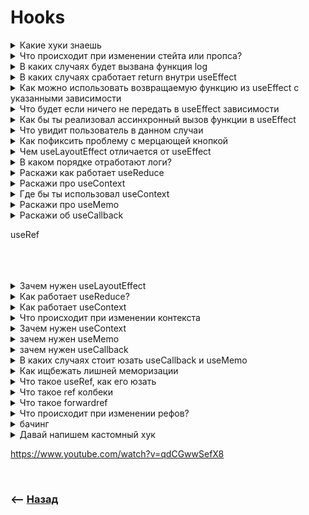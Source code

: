 # Hooks

<details>
<summary> Какие хуки знаешь</summary>

![illustration](https://raw.githubusercontent.com/webster6667/documentation/master/documentation-data/illustrations/dd-up.svg)

🎯 useState      
🎯 useReduce  
🎯 useEffect  
🎯 useRef  
🎯 useContext  
🎯 useCallback  
🎯 useMemo  
🎯 useLayoutEffect    

🎯 useSyncExternalStore    
Подписывается на другие сторы

🎯 useInsertionEffect        
Вызывает useInsertionEffect для вставки стилей перед любыми мутациями DOM

🎯 useDeferredValue    
useDeferredValue - это хук React, который позволяет отложить обновление части пользовательского интерфейса.

🎯 useTransition  
useTransition - это хук React, который позволяет обновлять состояние без блокировки пользовательского интерфейса.


![illustration](https://raw.githubusercontent.com/webster6667/documentation/master/documentation-data/illustrations/dd-down.svg)

</details>

<details>
<summary>Что происходит при изменении стейта или пропса?</summary>

![illustration](https://raw.githubusercontent.com/webster6667/documentation/master/documentation-data/illustrations/dd-up.svg)

🎯 Происходит ререндер компонента       
🎯 Пересоздание не закешированные функции и объекты      
🎯 Срабатывают хуки `useEffect`, у которых в зависимостях были не закешированые обьекты и функции  
🎯 Содержимое `children` не перерисовыветься    

![illustration](https://raw.githubusercontent.com/webster6667/documentation/master/documentation-data/illustrations/dd-down.svg)

</details>

<details>
<summary> В каких случаях будет вызвана функция log</summary>

![illustration](https://raw.githubusercontent.com/webster6667/documentation/master/documentation-data/illustrations/dd-up.svg)

<a href="https://codesandbox.io/s/mutable-bush-ts6rgf"></a>  

[![Edit custom-bind](https://codesandbox.io/static/img/play-codesandbox.svg)](https://codesandbox.io/s/mutable-bush-ts6rgf)

<details>
<summary>📜 Код</summary>

```javascript
export default function App() {
  const [value, setValue] = useState("");
  const [clickCount, setClickCount] = useState(0);
  const logFn = () => {
    console.log(value);
  };

  useEffect(() => {
    logFn();
  }, [logFn]);

  return (
    <div className="App">
      <input
        type="text"
        value={value}
        onClick={() => {
          setClickCount((prev) => ++prev);
        }}
        onChange={(e) => {
          const newValue = e.target.value;

          setValue(newValue);
        }}
      />
      <br />
      <span>input was clicked: {clickCount}</span>
    </div>
  );
}
```

</details>

<details>
<summary> ✅ Ответ</summary>

---

При изменении `value` или `clickCount` 

---

</details>

<details>
<summary> <sup>⭐</sup>❓ Вызываеться лишний рендер, как бы ты это исправил?</summary>

---

1. Вынести лог функцию из компонента
```javascript
// 👉🏼 Вынес функцию из компонента, что бы избежать лишнего пересоздания
// 👉🏼 Логируемые данные принимаем через параметры    
const logFn = (logValue) => {
    console.log(logValue);
};

export default function App() {
    const [value, setValue] = useState("");
    const [clickCount, setClickCount] = useState(0);


    useEffect(() => {
        logFn(value);
        
    // 👉🏼 Вызываем лог функцию, только при изменении value значений
    }, [value]);
}
```

2. Закешировать функцию

```javascript
export default function App() {
    const [value, setValue] = useState("");
    const [clickCount, setClickCount] = useState(0);
    // 👉🏼 Обновляю функцию только при изменении зависимых свойств
    const logFn = useCallback(() => {
        console.log(value);
    }, [value]);


    useEffect(() => {
        logFn();
    }, [logFn]);
}
```

---

</details>

![illustration](https://raw.githubusercontent.com/webster6667/documentation/master/documentation-data/illustrations/dd-down.svg)

</details>

<details>
<summary> В каких случаях сработает return внутри useEffect </summary>

![illustration](https://raw.githubusercontent.com/webster6667/documentation/master/documentation-data/illustrations/dd-up.svg)

```javascript
const [values, setValues] = setState('value')

useEffect(() => {
    
    return () => {
        console.log('unmount')
    }
    
}, [values])
```

<details>
<summary> ✅ Ответ</summary>

---

Перед тем, как в `useEffect` зависимости, попадет новый `value`

---

</details>

![illustration](https://raw.githubusercontent.com/webster6667/documentation/master/documentation-data/illustrations/dd-down.svg)

</details>

<details>
<summary> Как можно использовать возвращаемую функцию из useEffect с указанными зависимости</summary>

![illustration](https://raw.githubusercontent.com/webster6667/documentation/master/documentation-data/illustrations/dd-up.svg)

🎯 Возвращаемая функция внутри `useEffect` с зависимостями, будет вызываться каждый раз перед обновления зависимостей  
🎯 Функция будет хранить в замыкании те переменные, которые были созданны до обновления зависимости  
🎯 Это позволит удалять старые таймауты или отменять запросы, до того как после изменения зависимостей, будут созданны новые  

[![Edit custom-bind](https://codesandbox.io/static/img/play-codesandbox.svg)](https://codesandbox.io/s/morning-wind-mn9s62)

```javascript
export default function App() {
    const [userId, setUserId] = useState(1);

    useEffect(() => {
        const controller = new AbortController();
        const timeoutId = setTimeout(() => {
            console.log("request finised");
        }, 2000);

        axios
            .get(`https://jsonplaceholder.typicode.com/posts?userId=${userId}`, {
                signal: controller.signal
            })
            .then(function (response) {
                console.log(response);
            })
            .catch(() => {
                console.log("cansel");
            });

        return () => {
            clearTimeout(timeoutId);
            controller.abort();
        };
    }, [userId]);

    return (
        <div className="App">
            userId: {userId}
            <br />
            <button onClick={() => setUserId((prev) => ++prev)}>Increment id</button>
        </div>
    );
}
```

![illustration](https://raw.githubusercontent.com/webster6667/documentation/master/documentation-data/illustrations/dd-down.svg)

</details>

<details>
<summary> Что будет если ничего не передать в useEffect зависимости</summary>

![illustration](https://raw.githubusercontent.com/webster6667/documentation/master/documentation-data/illustrations/dd-up.svg)

Хук будет срабатывать на каждый ререндер

![illustration](https://raw.githubusercontent.com/webster6667/documentation/master/documentation-data/illustrations/dd-down.svg)

</details>

<details>
<summary> Как бы ты реализовал ассинхронный вызов функции в useEffect</summary>

![illustration](https://raw.githubusercontent.com/webster6667/documentation/master/documentation-data/illustrations/dd-up.svg)

```javascript
const myPromise = new Promise((res) => setTimeout(() => res(), 1000));

useEffect(() => {

    myPromise.then((data) => {
        console.log('promise was finished')
    })
    
}, [])
```

```javascript
const myPromise = new Promise((res) => setTimeout(() => res("my promise"), 1000));

useEffect(() => {
    (async () => {
        
        try {
            const data = await myPromise()
        } catch (e) {
            console.log(e)
        }
        
    })();
}, [])
```

![illustration](https://raw.githubusercontent.com/webster6667/documentation/master/documentation-data/illustrations/dd-down.svg)

</details>

<details>
<summary> Что увидит пользователь в данном случаи</summary>

![illustration](https://raw.githubusercontent.com/webster6667/documentation/master/documentation-data/illustrations/dd-up.svg)

[![Edit custom-bind](https://codesandbox.io/static/img/play-codesandbox.svg)](https://codesandbox.io/s/focused-maxwell-rc5vyr)

```javascript
export default function App() {
  const [width, setWidth] = useState(10);

  useEffect(() => {
    setWidth(100);
  }, []);

  return (
    <div className="App">
      <button style={{ width: `${width}px` }}>Кнопка</button>
    </div>
  );
}
```

<details>
<summary> ✅ Ответ</summary>

---

Мерцающую кнопку

---

</details>

<details>
<summary> <sup>⭐</sup>❓ Почему</summary>

---

useEffect: 
🎯 Асинхронен  
🎯 Вызываеться после отрисовки
🎯 Не блокирует отрисовку экрана, даже если в нем есть перерисовки   

---

</details>

![illustration](https://raw.githubusercontent.com/webster6667/documentation/master/documentation-data/illustrations/dd-down.svg)

</details>

<details>
<summary> Как пофиксить проблему с мерцающей кнопкой</summary>

![illustration](https://raw.githubusercontent.com/webster6667/documentation/master/documentation-data/illustrations/dd-up.svg)

Использовать `useLayoutEffect`

![illustration](https://raw.githubusercontent.com/webster6667/documentation/master/documentation-data/illustrations/dd-down.svg)

</details>

<details>
<summary> Чем useLayoutEffect отличается от useEffect</summary>

![illustration](https://raw.githubusercontent.com/webster6667/documentation/master/documentation-data/illustrations/dd-up.svg)

useLayoutEffect работает как `componentDidUpdate`: 
🎯 Вызываеться до рендера      
🎯 Если внутри происходит какая-то перерсовка, он гарантирует что пользователь не увидит промежуточное значение  

![illustration](https://raw.githubusercontent.com/webster6667/documentation/master/documentation-data/illustrations/dd-down.svg)

</details>

<details>
<summary> В каком порядке отработают логи?</summary>

![illustration](https://raw.githubusercontent.com/webster6667/documentation/master/documentation-data/illustrations/dd-up.svg)

```javascript
useEffect(() => {
    console.log('1')
}, [])

useEffect(() => {
    console.log('2')
}, [])

useLayoutEffect(() => {
    console.log('3')
}, [])

useLayoutEffect(() => {
    console.log('4')
}, [])
```

<details>
<summary> ✅ Ответ</summary>

---

🎯 3      
🎯 4      
🎯 1      
🎯 2    


---

</details>

![illustration](https://raw.githubusercontent.com/webster6667/documentation/master/documentation-data/illustrations/dd-down.svg)

</details>

<details>
<summary> Раскажи как работает useReduce</summary>

![illustration](https://raw.githubusercontent.com/webster6667/documentation/master/documentation-data/illustrations/dd-up.svg)

Соращенная версия `redux`, создающая стор из переданного редюсера и `initValues`

🎯 Не обкатанное решение, требующее доработак, и много времени  
🎯 Забирает devTools      

```javascript
import { useReducer } from 'react';

function reducer(state, action) {
  if (action.type === 'incremented_age') {
    return {
      age: state.age + 1
    };
  }
  throw Error('Unknown action.');
}

export default function Counter() {
  const [state, dispatch] = useReducer(reducer, { age: 42 });

  return (
    <>
      <button onClick={() => {
        dispatch({ type: 'incremented_age' })
      }}>
        Increment age
      </button>
      <p>Hello! You are {state.age}.</p>
    </>
  );
}
```     


![illustration](https://raw.githubusercontent.com/webster6667/documentation/master/documentation-data/illustrations/dd-down.svg)

</details>

<details>
<summary> Раскажи про useContext</summary>

![illustration](https://raw.githubusercontent.com/webster6667/documentation/master/documentation-data/illustrations/dd-up.svg)

Хук позволяющий получить значения в самых нижних слоях, минуя пробрасывание пропсов    

![illustration](https://raw.githubusercontent.com/webster6667/documentation/master/documentation-data/illustrations/dd-down.svg)

</details>


<details>
<summary> Где бы ты использовал useContext</summary>

![illustration](https://raw.githubusercontent.com/webster6667/documentation/master/documentation-data/illustrations/dd-up.svg)

🎯 В реализации самописных библиотек, которые общаються между собой обходя слои, по примеру Formik или Router        
🎯 Для самописной реализации перевода  
🎯 Для смены темы приложения

![illustration](https://raw.githubusercontent.com/webster6667/documentation/master/documentation-data/illustrations/dd-down.svg)

</details>

<details>
<summary> Раскажи про useMemo</summary>

![illustration](https://raw.githubusercontent.com/webster6667/documentation/master/documentation-data/illustrations/dd-up.svg)

🎯 При каждом изменении стейта, все переменные и функции внутри компонента пересоздаются заново  
🎯 Иногда функция или обьект по факту не обновились, но из за вызова ререндера срабатывает пересоздание функций и объектов       
🎯 Хоть по факту обьект и не обновилсся, но в зависимостях useEffect видит новый обьект, и запускает лишнюю операцию  
🎯 Это может приводить к ошибкам и проблемам `perfomance`      

`useMemo` позволяет закешировать значения, и обновлять их только при изменеии действительно зависимых пропсов     
Это являеться не лучшей практикой так как useMemo не самая дешевая операция  


![illustration](https://raw.githubusercontent.com/webster6667/documentation/master/documentation-data/illustrations/dd-down.svg)

</details>

<details>
<summary> Раскажи об useCallback</summary>

![illustration](https://raw.githubusercontent.com/webster6667/documentation/master/documentation-data/illustrations/dd-up.svg)

Работает как useMemo, только для функций

![illustration](https://raw.githubusercontent.com/webster6667/documentation/master/documentation-data/illustrations/dd-down.svg)

</details>

useRef

<br>
<br>
<br>


<details>
<summary> Зачем нужен useLayoutEffect</summary>

----



----

</details>

<details>
<summary> Как работает useReduce?</summary>

----



----

</details>

<details>
<summary> Как работает useContext</summary>

----



----

</details>

<details>
<summary> Что происходит при изменении контекста</summary>

----



----

</details>

<details>
<summary> Зачем нужен useContext</summary>

----



----

</details>

<details>
<summary> зачем нужен useMemo</summary>

----



----

</details>

<details>
<summary> зачем нужен useCallback</summary>

![illustration](https://raw.githubusercontent.com/webster6667/documentation/master/documentation-data/illustrations/dd-up.svg)



![illustration](https://raw.githubusercontent.com/webster6667/documentation/master/documentation-data/illustrations/dd-down.svg)

</details>

<details>
<summary> В каких случаях стоит юзать useCallback и useMemo</summary>

----



----

</details>

<details>
<summary> Как ищбежать лишней меморизации</summary>

![illustration](https://raw.githubusercontent.com/webster6667/documentation/master/documentation-data/illustrations/dd-up.svg)



![illustration](https://raw.githubusercontent.com/webster6667/documentation/master/documentation-data/illustrations/dd-down.svg)

</details>

<details>
<summary> Что такое useRef, как его юзать</summary>

![illustration](https://raw.githubusercontent.com/webster6667/documentation/master/documentation-data/illustrations/dd-up.svg)



![illustration](https://raw.githubusercontent.com/webster6667/documentation/master/documentation-data/illustrations/dd-down.svg)

</details>

<details>
<summary> Что такое ref колбеки</summary>

![illustration](https://raw.githubusercontent.com/webster6667/documentation/master/documentation-data/illustrations/dd-up.svg)



![illustration](https://raw.githubusercontent.com/webster6667/documentation/master/documentation-data/illustrations/dd-down.svg)

</details>

<details>
<summary> Что такое forwardref</summary>

![illustration](https://raw.githubusercontent.com/webster6667/documentation/master/documentation-data/illustrations/dd-up.svg)



![illustration](https://raw.githubusercontent.com/webster6667/documentation/master/documentation-data/illustrations/dd-down.svg)

</details>

<details>
<summary> Что происходит при изменении рефов?</summary>

----



----

</details>

<details>
<summary> бачинг</summary>

![illustration](https://raw.githubusercontent.com/webster6667/documentation/master/documentation-data/illustrations/dd-up.svg)



![illustration](https://raw.githubusercontent.com/webster6667/documentation/master/documentation-data/illustrations/dd-down.svg)

</details>

<details>
<summary> Давай напишем кастомный хук</summary>

----



----

</details>

https://www.youtube.com/watch?v=qdCGwwSefX8

<br>

### ⟵ **<a href="../../readme.md">Назад</a>**